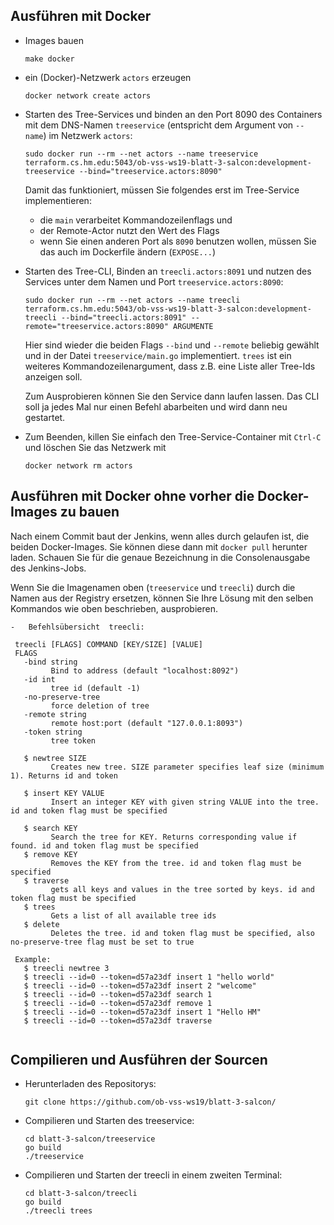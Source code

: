 ## Ausführen mit Docker

-   Images bauen

    ```
    make docker
    ```

-   ein (Docker)-Netzwerk `actors` erzeugen

    ```
    docker network create actors
    ```

-   Starten des Tree-Services und binden an den Port 8090 des Containers mit dem DNS-Namen
    `treeservice` (entspricht dem Argument von `--name`) im Netzwerk `actors`:

    ```
    sudo docker run --rm --net actors --name treeservice terraform.cs.hm.edu:5043/ob-vss-ws19-blatt-3-salcon:development-treeservice --bind="treeservice.actors:8090"
    ```

    Damit das funktioniert, müssen Sie folgendes erst im Tree-Service implementieren:

    -   die `main` verarbeitet Kommandozeilenflags und
    -   der Remote-Actor nutzt den Wert des Flags
    -   wenn Sie einen anderen Port als `8090` benutzen wollen,
        müssen Sie das auch im Dockerfile ändern (`EXPOSE...`)

-   Starten des Tree-CLI, Binden an `treecli.actors:8091` und nutzen des Services unter
    dem Namen und Port `treeservice.actors:8090`:

    ```
    sudo docker run --rm --net actors --name treecli terraform.cs.hm.edu:5043/ob-vss-ws19-blatt-3-salcon:development-treecli --bind="treecli.actors:8091" --remote="treeservice.actors:8090" ARGUMENTE

    ```

    Hier sind wieder die beiden Flags `--bind` und `--remote` beliebig gewählt und
    in der Datei `treeservice/main.go` implementiert. `trees` ist ein weiteres
    Kommandozeilenargument, dass z.B. eine Liste aller Tree-Ids anzeigen soll.

    Zum Ausprobieren können Sie den Service dann laufen lassen. Das CLI soll ja jedes
    Mal nur einen Befehl abarbeiten und wird dann neu gestartet.

-   Zum Beenden, killen Sie einfach den Tree-Service-Container mit `Ctrl-C` und löschen
    Sie das Netzwerk mit

    ```
    docker network rm actors
    ```

## Ausführen mit Docker ohne vorher die Docker-Images zu bauen

Nach einem Commit baut der Jenkins, wenn alles durch gelaufen ist, die beiden
Docker-Images. Sie können diese dann mit `docker pull` herunter laden. Schauen Sie für die
genaue Bezeichnung in die Consolenausgabe des Jenkins-Jobs.

Wenn Sie die Imagenamen oben (`treeservice` und `treecli`) durch die Namen aus der
Registry ersetzen, können Sie Ihre Lösung mit den selben Kommandos wie oben beschrieben,
ausprobieren.

   ```
-   Befehlsübersicht  treecli:

    treecli [FLAGS] COMMAND [KEY/SIZE] [VALUE]
    FLAGS
      -bind string
            Bind to address (default "localhost:8092")
      -id int
            tree id (default -1)
      -no-preserve-tree
            force deletion of tree
      -remote string
            remote host:port (default "127.0.0.1:8093")
      -token string
            tree token

      $ newtree SIZE
            Creates new tree. SIZE parameter specifies leaf size (minimum 1). Returns id and token

      $ insert KEY VALUE
            Insert an integer KEY with given string VALUE into the tree. id and token flag must be specified

      $ search KEY
            Search the tree for KEY. Returns corresponding value if found. id and token flag must be specified
      $ remove KEY
            Removes the KEY from the tree. id and token flag must be specified
      $ traverse
            gets all keys and values in the tree sorted by keys. id and token flag must be specified
      $ trees
            Gets a list of all available tree ids
      $ delete
            Deletes the tree. id and token flag must be specified, also no-preserve-tree flag must be set to true
    
    Example:
      $ treecli newtree 3
      $ treecli --id=0 --token=d57a23df insert 1 "hello world"
      $ treecli --id=0 --token=d57a23df insert 2 "welcome"
      $ treecli --id=0 --token=d57a23df search 1
      $ treecli --id=0 --token=d57a23df remove 1
      $ treecli --id=0 --token=d57a23df insert 1 "Hello HM"
      $ treecli --id=0 --token=d57a23df traverse
      

```

## Compilieren und Ausführen der Sourcen

-   Herunterladen des Repositorys:
    ```
    git clone https://github.com/ob-vss-ws19/blatt-3-salcon/
    ```
    
-   Compilieren und Starten des treeservice:
    ```
    cd blatt-3-salcon/treeservice
    go build
    ./treeservice
    ```    

-   Compilieren und Starten der treecli in einem zweiten Terminal:
    ```
    cd blatt-3-salcon/treecli
    go build
    ./treecli trees
    ```    

